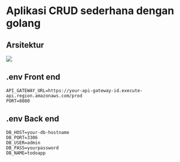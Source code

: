 # Aplikasi CRUD sederhana dengan golang

## Arsitektur
<img src="[https://github.com/dihkaw/serverless-1/blob/main/serverless-1.png](https://github.com/dihkaw/crud-3/blob/main/crud-3.drawio.png)"> 

## .env Front end
```
API_GATEWAY_URL=https://your-api-gateway-id.execute-api.region.amazonaws.com/prod
PORT=8080
```

## .env Back end
```
DB_HOST=your-db-hostname
DB_PORT=3306
DB_USER=admin
DB_PASS=yourpassword
DB_NAME=todoapp
```
